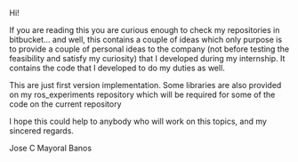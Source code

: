 Hi!

If you are reading this you are curious enough to check my repositories in bitbucket... and well, this contains a couple of ideas which only purpose is to provide a couple of personal ideas to the company (not before testing the feasibility and satisfy my curiosity) that I developed during my internship. It contains the code that I developed to do my duties as well.

This are just first version implementation. Some libraries are also provided on my ros_experiments repository which will be required for some of the code on the current repository

I hope this could help to anybody who will work on this topics, and my sincered regards.

Jose C Mayoral Banos
